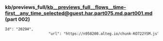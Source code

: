 ### kb/previews_full/kb__previews_full__flows__time-first__any_time_selected@guest.har.part075.md.part001.md (part 002)

```md
Id": "20294",
                    "url": "https://n958200.alteg.io/chunk-KO722YSM.js",
          
```

```
